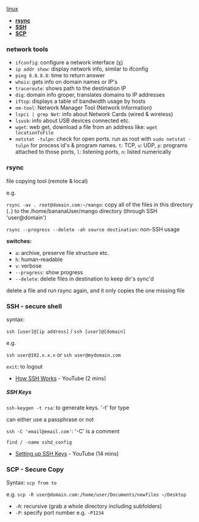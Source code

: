 [linux](linuxTerminal.md)

- **[rsync](#rsync)**
- **[SSH](#ssh---secure-shell)**
- **[SCP](#scp)**

### network tools
- `ifconfig`: configure a network interface [(x)](http://net-tools.sourceforge.net/man/ifconfig.8.html)
- `ip addr show`: display network info, similar to ifconfig
- `ping 8.8.8.8`: time to return answer
- `whois`: gets info on domain names or IP's
- `traceroute`: shows path to the destination IP
- `dig`: domain info groper, translates domains to IP addresses
- `iftop`: displays a table of bandwidth usage by hosts
- `nm-tool`: Network Manager Tool (Network Information)
- `lspci | grep Net`: info about Network Cards (wired & wireless)
- `lsusb`: info about USB devices connected etc.
- `wget`: web get, download a file from an address like: `wget locationToFile`
- `netstat -tulpn`: check for open ports. run as root with `sudo netstat -tulpn` for process id's & program names. `t`: TCP, `u`: UDP, `p`: programs attached to those ports, `l`: listening ports, `n`: listed numerically

### rsync
file copying tool (remote & local)

e.g.

`rsync -av . root@domain.com:~/mango`: copy all of the files in this directory (`.`) to the /home/bananaUser/mango directory (through SSH 'user@domain')

`rsync --progress --delete -ah source destination`: non-SSH usage

**switches:**
- `a`: archive, preserve file structure etc.
- `h`: human-readable
- `v`: verbose
- `--progress`: show progress
- `--delete`: delete files in destination to keep dir's sync'd

delete a file and run rsync again, and it only copies the one missing file

### SSH - secure shell

syntax:

`ssh [user]@[ip address]` / `ssh [user]@[domain]`

e.g.

`ssh user@192.x.x.x` or `ssh user@mydomain.com`

`exit`: to logout

- [How SSH Works](https://www.youtube.com/watch?v=zlv9dI-9g1U) - YouTube (2 mins)

##### SSH Keys
`ssh-keygen -t rsa`: to generate keys. '-t' for type

can either use a passphrase or not

`ssh -C 'email@email.com'`: '-C' is a comment

`find / -name sshd_config`

- [Setting up SSH Keys](https://www.youtube.com/watch?v=-J9wUW5NhOQ) - YouTube (14 mins)

### SCP - Secure Copy
Syntax: `scp from to`

e.g. `scp -R user@domain.com:/home/user/Documents/newfiles ~/Desktop`

- `-R`: recursive (grab a whole directory including subfolders)
- `-P`: specify port number e.g. `-P1234`
